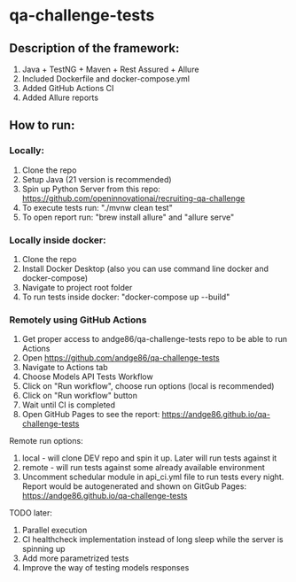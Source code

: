 # qa-challenge-tests

## Description of the framework:
1. Java + TestNG + Maven + Rest Assured + Allure
2. Included Dockerfile and docker-compose.yml
3. Added GitHub Actions CI
4. Added Allure reports


## How to run:

### Locally:
1. Clone the repo
2. Setup Java (21 version is recommended)
3. Spin up Python Server from this repo: https://github.com/openinnovationai/recruiting-qa-challenge
4. To execute tests run: "./mvnw clean test"
5. To open report run: "brew install allure" and "allure serve"

### Locally inside docker:
1. Clone the repo
2. Install Docker Desktop (also you can use command line docker and docker-compose)
3. Navigate to project root folder
4. To run tests inside docker: "docker-compose up --build"

### Remotely using GitHub Actions
1. Get proper access to andge86/qa-challenge-tests repo to be able to run Actions
2. Open https://github.com/andge86/qa-challenge-tests
3. Navigate to Actions tab
4. Choose Models API Tests Workflow
5. Click on "Run workflow", choose run options (local is recommended)
6. Click on "Run workflow" button
7. Wait until CI is completed
8. Open GitHub Pages to see the report: https://andge86.github.io/qa-challenge-tests



Remote run options:
1. local - will clone DEV repo and spin it up. Later will run tests against it
2. remote - will run tests against some already available environment
3. Uncomment schedular module in api_ci.yml file to run tests every night. Report would be autogenerated and shown on GitGub Pages: https://andge86.github.io/qa-challenge-tests

TODO later:
1. Parallel execution
2. CI healthcheck implementation instead of long sleep while the server is spinning up
3. Add more parametrized tests
4. Improve the way of testing models responses